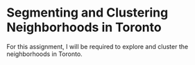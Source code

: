 # Segmenting and Clustering Neighborhoods in Toronto
For this assignment, I will be required to explore and cluster the neighborhoods in Toronto.
